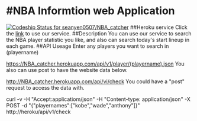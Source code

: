 #NBA Informtion web Application
=============================
[ ![Codeship Status for seanyen0507/NBA_catcher](https://codeship.com/projects/f1a6f040-47e7-0132-a87c-56d6762cfdb8/status?branch=master)](https://codeship.com/projects/45738)
##Heroku service
Click the [link](https://NBA_catcher.herokuapp.com/) to use our service.
##Description
You can use our service to search the NBA player statistic you like, and also can search today's start lineup in each game.
##API Useage
Enter any players you want to search in (playername)

  https://NBA_catcher.herokuapp.com/api/v1/player/(playername).json
You also can use post to have the website data below.

  http://NBA_catcher.herokuapp.com/api/vi/check
You could have a "post" request to access the data with.

  curl -v -H "Accept:applicatiom/json" -H "Content-type: application/json" -X
  POST -d "{\"playernames\":[\"kobe\",\"wade\",\"anthony\"]}" http://heroku/api/v1/check
